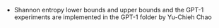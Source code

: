 * Shannon entropy lower bounds and upper bounds and the GPT-1 experiments are implemented in the GPT-1 folder by Yu-Chieh Chao
